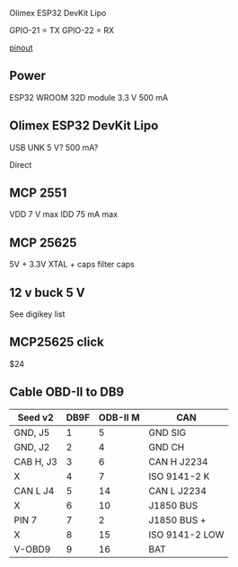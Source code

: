 Olimex ESP32 DevKit Lipo

GPIO-21 = TX
GPIO-22 = RX

[pinout](https://www.olimex.com/Products/IoT/ESP32/ESP32-DevKit-LiPo/resources/ESP32-DevKit-Lipo-GPIOs.png)

## Power
ESP32 WROOM 32D module
3.3 V 500 mA

## Olimex ESP32 DevKit Lipo
USB
UNK
5 V? 500 mA?

Direct

## MCP 2551
VDD 7 V max
IDD 75 mA max

## MCP 25625
5V + 3.3V
XTAL + caps
filter caps

## 12 v buck 5 V
See digikey list

## MCP25625 click
$24

## Cable OBD-II to DB9

| Seed v2 | DB9F | ODB-II M | CAN |
|--- |--- |--- |--- |
| GND, J5 | 1 | 5 | GND SIG
| GND, J2 | 2 | 4 | GND CH
| CAB H, J3 | 3 | 6 | CAN H J2234
X | 4 | 7 | ISO 9141-2 K
CAN L J4 | 5 | 14 | CAN L J2234
X | 6 | 10 | J1850 BUS
PIN 7 | 7 | 2 | J1850 BUS +
X | 8 | 15 | ISO 9141-2 LOW
V-OBD9 | 9 | 16 | BAT

